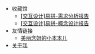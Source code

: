 - 收藏馆
  - [[交互设计]易拼-需求分析报告](collections/易拼-需求分析报告.pdf)
  - [[交互设计]易拼-概念设计报告](collections/易拼-概念设计报告.pdf)
- 友情链接
  - [美丽念姐的小本本儿](https://blog.csdn.net/m0_45483578)
- [关于我](/about.md)

